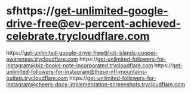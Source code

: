 # sfhttps://get-unlimited-google-drive-free@ev-percent-achieved-celebrate.trycloudflare.com 
https://get-unlimited-google-drive-free@hot-islands-cooper-awareness.trycloudflare.com
https://get-unlimited-followers-for-instagram@biz-books-note-incorporated.trycloudflare.com
https://get-unlimited-followers-for-instagram@these-nfl-mountains-outlets.trycloudflare.com
https://get-unlimited-followers-for-instagram@cheers-docs-implementation-screenshots.trycloudflare.com
